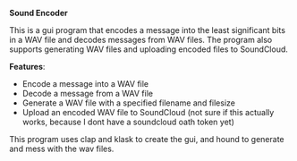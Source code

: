 **Sound Encoder**

This is a gui program that encodes a message into the least significant bits in a WAV file and decodes messages from WAV files.
The program also supports generating WAV files and uploading encoded files to SoundCloud.

**Features**:

 *   Encode a message into a WAV file
 *   Decode a message from a WAV file
 *   Generate a WAV file with a specified filename and filesize
 *   Upload an encoded WAV file to SoundCloud (not sure if this actually works, because I dont have a soundcloud oath token yet)


This program uses clap and klask to create the gui, and hound to generate and mess with the wav files.